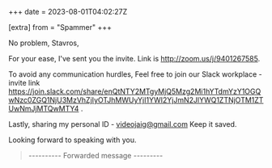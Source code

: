 +++
date = 2023-08-01T04:02:27Z

[extra]
from = "Spammer"
+++

No problem, Stavros,

For your ease, I've sent you the invite.
Link is  http://zoom.us/j/9401267585.

To avoid any communication hurdles,
Feel free to join our Slack workplace - invite link
<https://join.slack.com/share/enQtNTY2MTgyMjQ5Mzg2Mi1hYTdmYzY1OGQwNzc0ZGQ1NjU3MzVhZjIyOTJhMWUyYjI1YWI2YjJmN2JlYWQ1ZTNjOTM1ZTUwNmJjMTQwMTY4>
.

Lastly, sharing my personal ID - videojaig@gmail.com
Keep it saved.

Looking forward to speaking with you.

>
>
> ---------- Forwarded message ---------
